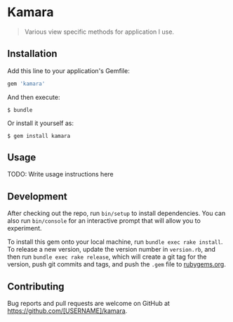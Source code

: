 # Kamara

> Various view specific methods for application I use.

## Installation

Add this line to your application's Gemfile:

```ruby
gem 'kamara'
```

And then execute:

    $ bundle

Or install it yourself as:

    $ gem install kamara

## Usage

TODO: Write usage instructions here

## Development

After checking out the repo, run `bin/setup` to install dependencies. You can also run `bin/console` for an interactive prompt that will allow you to experiment.

To install this gem onto your local machine, run `bundle exec rake install`. To release a new version, update the version number in `version.rb`, and then run `bundle exec rake release`, which will create a git tag for the version, push git commits and tags, and push the `.gem` file to [rubygems.org](https://rubygems.org).

## Contributing

Bug reports and pull requests are welcome on GitHub at https://github.com/[USERNAME]/kamara.
